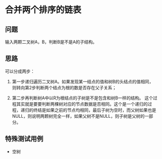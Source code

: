 # 合并两个排序的链表

## 问题

输入两颗二叉树A，B，判断B是不是A的子结构。

## 思路

可以分成两步：

1. 第一步递归遍历二叉树A。如果发现某一结点的值和树B的头结点的值相同，则转向第2步判断两个结点为根的数是否存在父子关系；

2. 第二步再判断树A中以R为根结点的子树是不是包含和树B一样的结构。 这个过程其实就是要要判断两棵树对应的节点数据是否相同。这个是一个递归的过程，递归的终结是如果之前的节点均相同，最后子树为空时，而父树如果也是NULL，则说明两颗树完全一样，如果父树不是NULL，则子树是父树的一部分。

## 特殊测试用例

- 空树
